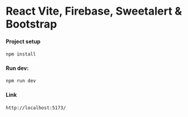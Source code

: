 # React Vite, Firebase, Sweetalert & Bootstrap

#### Project setup
```bash
npm install
```

#### Run dev:
```bash
npm run dev
```
#### Link
```link
http://localhost:5173/
```

